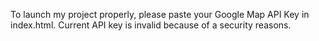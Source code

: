 To launch my project properly, please paste your Google Map API Key in index.html. Current API key is invalid because of a security reasons.
